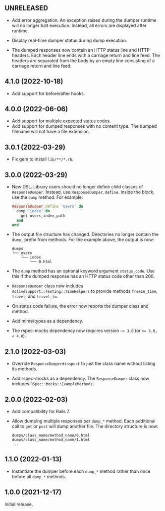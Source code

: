 ## UNRELEASED

- Add error aggregation. An exception raised during the dumper runtime will no
  longer halt execution. Instead, all errors are displayed after runtime.

- Display real-time dumper status during dump execution.

- The dumped responses now contain an HTTP status line and HTTP headers. Each
  header line ends with a carriage return and line feed. The headers are
  separated from the body by an empty line consisting of a carriage return and
  line feed.

## 4.1.0 (2022-10-18)

- Add support for before/after hooks.

## 4.0.0 (2022-06-06)

- Add support for multiple expected status codes.
- Add support for dumped responses with no content type. The dumped filename
  will not have a file extension.

## 3.0.1 (2022-03-29)

- Fix gem to install `lib/**/*.rb`.

## 3.0.0 (2022-03-29)

- New DSL. Library users should no longer define child classes of
  `ResponseDumper`. Instead, use `ResponseDumper.define`. Inside the block, use
  the `dump` method. For example:

  ```ruby
  ResponseDumper.define 'Users' do
    dump 'index' do
      get users_index_path
    end
  end
  ```

- The output file structure has changed. Directories no longer contain the
  `dump_` prefix from methods. For the example above, the output is now:

  ```
  dumps
  └── users
      └── index
          └── 0.html
  ```

- The `dump` method has an optional keyword argument `status_code`. Use this if
  the dumped response has an HTTP status code other than 200.

- `ResponseDumper` class now includes `ActiveSupport::Testing::TimeHelpers` to
  provide methods `freeze_time`, `travel`, and `travel_to`.

- On status code failure, the error now reports the dumper class and method.

- Add mime/types as a dependency.

- The rspec-mocks dependency now requires version `~> 3.0` (or `>= 3.0, <
  4.0`).

## 2.1.0 (2022-03-03)

- Override `ResponseDumper#inspect` to just the class name without listing its
  methods.

- Add rspec-mocks as a dependency. The `ResponseDumper` class now includes
  `RSpec::Mocks::ExampleMethods`.

## 2.0.0 (2022-02-03)

- Add compatibility for Rails 7.

- Allow dumping multiple responses per `dump_*` method. Each additional call to
  `get` or `post` will dump another file. The directory structure is now:

  ```
  dumps/class_name/method_name/0.html
  dumps/class_name/method_name/1.html
  ...
  ```

## 1.1.0 (2022-01-13)

- Instantiate the dumper before each `dump_*` method rather than once before
  all `dump_*` methods.

## 1.0.0 (2021-12-17)

Initial release.
